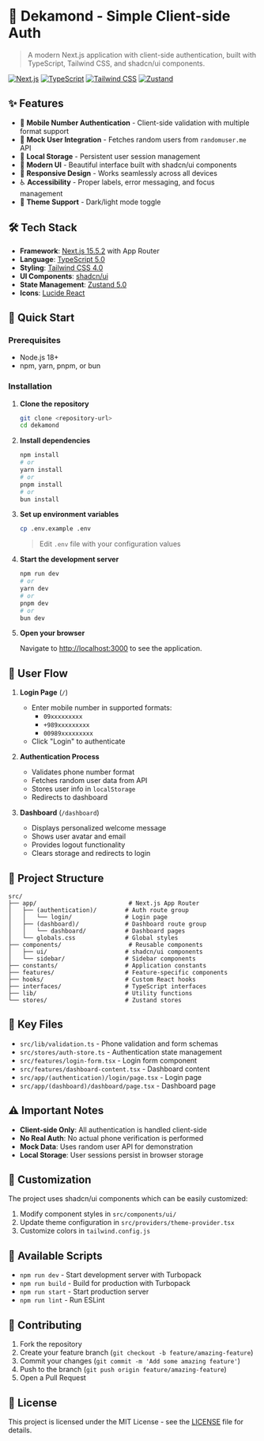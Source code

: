 # 🚀 Dekamond - Simple Client-side Auth

> A modern Next.js application with client-side authentication, built with TypeScript, Tailwind CSS, and shadcn/ui components.

[![Next.js](https://img.shields.io/badge/Next.js-15.5.2-black?style=flat-square&logo=next.js)](https://nextjs.org/)
[![TypeScript](https://img.shields.io/badge/TypeScript-5.0-blue?style=flat-square&logo=typescript)](https://www.typescriptlang.org/)
[![Tailwind CSS](https://img.shields.io/badge/Tailwind_CSS-4.0-38B2AC?style=flat-square&logo=tailwind-css)](https://tailwindcss.com/)
[![Zustand](https://img.shields.io/badge/Zustand-5.0-FF6B6B?style=flat-square)](https://zustand-demo.pmnd.rs/)

## ✨ Features

- 🔐 **Mobile Number Authentication** - Client-side validation with multiple format support
- 👤 **Mock User Integration** - Fetches random users from `randomuser.me` API
- 💾 **Local Storage** - Persistent user session management
- 🎨 **Modern UI** - Beautiful interface built with shadcn/ui components
- 📱 **Responsive Design** - Works seamlessly across all devices
- ♿ **Accessibility** - Proper labels, error messaging, and focus management
- 🌙 **Theme Support** - Dark/light mode toggle

## 🛠️ Tech Stack

- **Framework**: [Next.js 15.5.2](https://nextjs.org/) with App Router
- **Language**: [TypeScript 5.0](https://www.typescriptlang.org/)
- **Styling**: [Tailwind CSS 4.0](https://tailwindcss.com/)
- **UI Components**: [shadcn/ui](https://ui.shadcn.com/)
- **State Management**: [Zustand 5.0](https://zustand-demo.pmnd.rs/)
- **Icons**: [Lucide React](https://lucide.dev/)

## 🚀 Quick Start

### Prerequisites

- Node.js 18+
- npm, yarn, pnpm, or bun

### Installation

1. **Clone the repository**

   ```bash
   git clone <repository-url>
   cd dekamond
   ```

2. **Install dependencies**

   ```bash
   npm install
   # or
   yarn install
   # or
   pnpm install
   # or
   bun install
   ```

3. **Set up environment variables**

   ```bash
   cp .env.example .env
   ```

   > Edit `.env` file with your configuration values

4. **Start the development server**

   ```bash
   npm run dev
   # or
   yarn dev
   # or
   pnpm dev
   # or
   bun dev
   ```

5. **Open your browser**

   Navigate to [http://localhost:3000](http://localhost:3000) to see the application.

## 🔄 User Flow

1. **Login Page** (`/`)

   - Enter mobile number in supported formats:
     - `09xxxxxxxxx`
     - `+989xxxxxxxxx`
     - `00989xxxxxxxxx`
   - Click "Login" to authenticate

2. **Authentication Process**

   - Validates phone number format
   - Fetches random user data from API
   - Stores user info in `localStorage`
   - Redirects to dashboard

3. **Dashboard** (`/dashboard`)
   - Displays personalized welcome message
   - Shows user avatar and email
   - Provides logout functionality
   - Clears storage and redirects to login

## 📁 Project Structure

```
src/
├── app/                          # Next.js App Router
│   ├── (authentication)/        # Auth route group
│   │   └── login/               # Login page
│   ├── (dashboard)/             # Dashboard route group
│   │   └── dashboard/           # Dashboard pages
│   └── globals.css              # Global styles
├── components/                   # Reusable components
│   ├── ui/                      # shadcn/ui components
│   └── sidebar/                 # Sidebar components
├── constants/                   # Application constants
├── features/                    # Feature-specific components
├── hooks/                       # Custom React hooks
├── interfaces/                  # TypeScript interfaces
├── lib/                         # Utility functions
└── stores/                      # Zustand stores
```

## 🔧 Key Files

- `src/lib/validation.ts` - Phone validation and form schemas
- `src/stores/auth-store.ts` - Authentication state management
- `src/features/login-form.tsx` - Login form component
- `src/features/dashboard-content.tsx` - Dashboard content
- `src/app/(authentication)/login/page.tsx` - Login page
- `src/app/(dashboard)/dashboard/page.tsx` - Dashboard page

## ⚠️ Important Notes

- **Client-side Only**: All authentication is handled client-side
- **No Real Auth**: No actual phone verification is performed
- **Mock Data**: Uses random user API for demonstration
- **Local Storage**: User sessions persist in browser storage

## 🎨 Customization

The project uses shadcn/ui components which can be easily customized:

1. Modify component styles in `src/components/ui/`
2. Update theme configuration in `src/providers/theme-provider.tsx`
3. Customize colors in `tailwind.config.js`

## 📝 Available Scripts

- `npm run dev` - Start development server with Turbopack
- `npm run build` - Build for production with Turbopack
- `npm run start` - Start production server
- `npm run lint` - Run ESLint

## 🤝 Contributing

1. Fork the repository
2. Create your feature branch (`git checkout -b feature/amazing-feature`)
3. Commit your changes (`git commit -m 'Add some amazing feature'`)
4. Push to the branch (`git push origin feature/amazing-feature`)
5. Open a Pull Request

## 📄 License

This project is licensed under the MIT License - see the [LICENSE](LICENSE) file for details.
